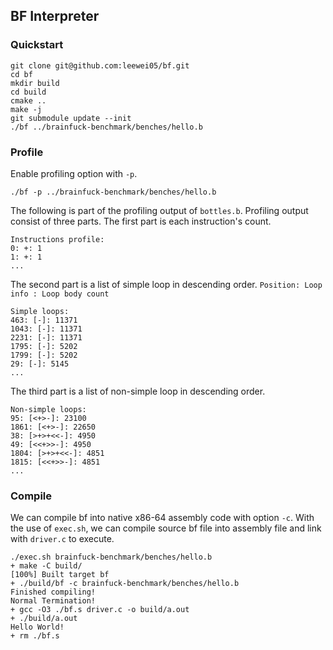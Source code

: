 ## BF Interpreter

### Quickstart

```
git clone git@github.com:leewei05/bf.git
cd bf
mkdir build
cd build
cmake ..
make -j
git submodule update --init
./bf ../brainfuck-benchmark/benches/hello.b
```

### Profile

Enable profiling option with `-p`.

```
./bf -p ../brainfuck-benchmark/benches/hello.b
```

The following is part of the profiling output of `bottles.b`.
Profiling output consist of three parts.
The first part is each instruction's count.

```
Instructions profile:
0: +: 1
1: +: 1
...
```

The second part is a list of simple loop in descending order. `Position: Loop info : Loop body count`

```
Simple loops:
463: [-]: 11371
1043: [-]: 11371
2231: [-]: 11371
1795: [-]: 5202
1799: [-]: 5202
29: [-]: 5145
...
```

The third part is a list of non-simple loop in descending order.

```
Non-simple loops:
95: [<+>-]: 23100
1861: [<+>-]: 22650
38: [>+>+<<-]: 4950
49: [<<+>>-]: 4950
1804: [>+>+<<-]: 4851
1815: [<<+>>-]: 4851
...
```

### Compile

We can compile bf into native x86-64 assembly code with option `-c`. With the use of `exec.sh`, we can compile source bf file into
assembly file and link with `driver.c` to execute.

```
./exec.sh brainfuck-benchmark/benches/hello.b
+ make -C build/
[100%] Built target bf
+ ./build/bf -c brainfuck-benchmark/benches/hello.b
Finished compiling!
Normal Termination!
+ gcc -O3 ./bf.s driver.c -o build/a.out
+ ./build/a.out
Hello World!
+ rm ./bf.s
```

